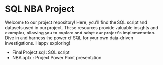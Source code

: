 # SQL NBA Project

Welcome to our project repository! Here, you'll find the SQL script and datasets used in our project. These resources provide valuable insights and examples, allowing you to explore and adapt our project's implementation. Dive in and harness the power of SQL for your own data-driven investigations. Happy exploring!

- Final Project.sql : SQL script
- NBA.pptx : Project Power Point presentation
